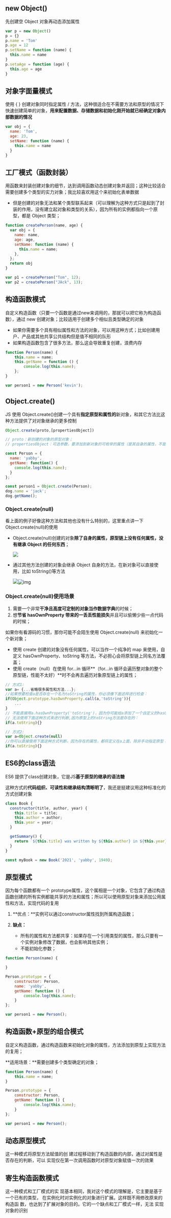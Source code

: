 ## new Object()

先创建空 Object 对象再动态添加属性

```javascript
var p = new Object()
p = {}
p.name = 'Tom'
p.age = 12
p.setName = function (name) {
  this.name = name
}
p.setaAge = function (age) {
  this.age = age
}
```

## 对象字面量模式

使用 {  } 创建对象同时指定属性 / 方法，这种很适合在不需要方法和原型的情况下快速创建简单的对象，**用来配置数据、存储数据和初始化刚开始就已经确定对象内部数据的情况**

```javascript
var obj = {
  name: 'Tom',
  age: 23,
  setName: function (name) {
    this.name = name
  }
}
```

## 工厂模式（函数封装）

用函数来封装创建对象的细节，达到调用函数动态创建对象并返回；这种比较适合需要创建多个类型的实力对象；我比较喜欢用这个来初始化表单数据

- 但是创建的对象无法和某个类型联系起来（可以理解为这种方式只是起到了封装的作用，没有建立起对象和类型的关系），因为所有的实例都指向一个原型，都是 Object 类型；

```javascript
function createPerson(name, age) {
  var obj = {
    name: name,
    age: age,
    setName: function (name) {
      this.name = name;
    },
  };
  return obj
}

var p1 = createPerson("Tom", 12);
var p2 = createPerson("JAck", 13);
```

## 构造函数模式

自定义构造函数（只要一个函数是通过new来调用的，那就可以把它称为构造函数），通过 new 创建对象；比较适用于创建多个相似且类型确定的对象

- 如果你需要多个具有相似属性和方法的对象，可以用这种方式；比如创建用户、产品或其他共享公共结构但是值不相同的队形
- 如果构造函数包含了很多方法，那么这会导致重复创建，浪费内存

```javascript
function Person(name) {
    this.name = name;
    this.getName = function () {
        console.log(this.name);
    };
}

var person1 = new Person('kevin');
```

## Object.create()

JS 使用 Object.create()创建一个具有**指定原型和属性的**新对象，和其它方法比这种方法提供了对对象继承的更多控制

```javascript
Object.create(proto,[propertiesObject])

// proto：新创建的对象的原型对象；
// propertiesObject：可选参数，要添加到新对象的可枚举的属性（是其自身的属性，不是其原型链上的属性）；
```



```javascript
const Person = {
  name: 'yabby',
  getName: function() {
    console.log(this.name);
  }
};

const person1 = Object.create(Person);
dog.name = 'jack';
dog.getName();
```

### Object.create(null)

看上面的例子好像这种方法和其他也没有什么特别的，这里重点讲一下 Object.create(null)的使用

- Object.create(null)创建的对象**除了自身的属性，原型链上没有任何属性，没有继承 Object 的任何东西**；

  ![](../images/object2.jpg)

- 通过其他方法创建的对象会继承 Object 自身的方法，在新对象可以直接使用，比如 toString()等方法

  ![](../images/object1.jpg)![img](https://user-gold-cdn.xitu.io/2018/4/11/162b2ef2d7089a2f?imageView2/0/w/1280/h/960/format/webp/ignore-error/1)


### Object.create(null)使用场景

1. 需要一个非常**干净且高度可定制的对象当作数据字典**的时候；
2. 想**节省 hasOwnProperty 带来的一丢丢性能损失**并且可以偷懒少些一点代码的时候；

如果你有看源码的习惯，那你可能不会陌生使用 Object.create(null) 来初始化一个新对象；

- 使用 create 创建的对象没有任何属性，可以当作一个纯净的 map 来使用，自定义 hasOwnProperty、toString 等方法，不必担心会将原型链上同名方法覆盖；
- 使用 create（null）在使用 for...in 循环**（for...in 循环会遍历整对象的整个原型链，性能不太好）**时不会再去遍历对象原型链上的属性；

```javascript
// 方式1:
var a= {...省略很多属性和方法...};
//如果想要检查a是否存在一个名为toString的属性，你必须像下面这样进行检查：
if(Object.prototype.hasOwnProperty.call(a,'toString')){
    ...
}
// 不能直接用a.hasOwnProperty('toString')，因为你可能给a添加了一个自定义的hasOwnProperty
// 无法使用下面这种方式来进行判断,因为原型上的toString方法是存在的：
if(a.toString){}

// 方式2:
var a=Object.create(null)
//你可以直接使用下面这种方式判断，因为存在的属性，都将定义在a上面，除非手动指定原型：
if(a.toString){}
```

## ES6的class语法

ES6 提供了class创建对象，它是JS**基于原型的继承的语法糖**

这种方式的**代码组织、可读性和继承结构清晰明了**，我还是挺建议用这种标准化的方式创建对象

```javascript
class Book {
  constructor(title, author, year) {
    this.title = title;
    this.author = author;
    this.year = year;
  }

  getSummary() {
    return `${this.title} was written by ${this.author} in ${this.year}`;
  }
}

const myBook = new Book('2021', 'yabby', 1949);
```

## 原型模式

因为每个函数都有一个 prototype属性，这个属相是一个对象，它包含了通过构造函数创建的所有实例都能共享的方法和属性；所以可以使用原型对象来添加公用属性和方法，实现代码的复用

1. **优点：**实例可以通过constructor属性找到所属构造函数；
2. **缺点：** 

   - 所有的属性和方法都共享：如果存在一个引用类型的属性，那么只要有一个实例对象修改了数据，也会影响其他实例；
   - 不能初始化参数；


```javascript
function Person(name) {

}

Person.prototype = {
    constructor: Person,
    name: 'yabby',
    getName: function () {
        console.log(this.name);
    }
};

var person1 = new Person();
```

## 构造函数+原型的组合模式

自定义构造函数，通过构造函数来初始化对象的属性，方法添加到原型上实现方法的复用；

**适用场景：**需要创建多个类型确定的对象；

```javascript
function Person(name) {
    this.name = name;
}

Person.prototype = {
    constructor: Person,
    getName: function () {
        console.log(this.name);
    }
};

var person1 = new Person();
```

## 动态原型模式

这一种模式将原型方法赋值的创 建过程移动到了构造函数的内部，通过对属性是否存在的判断，可以 实现仅在第一次调用函数时对原型对象赋值一次的效果

## 寄生构造函数模式

这一种模式和工厂模式的实 现基本相同，我对这个模式的理解是，它主要是基于一个已有的类型， 在实例化时对实例化的对象进行扩展。这样既不用修改原来的构造函 数，也达到了扩展对象的目的。它的一个缺点和工厂模式一样，无法 实现对象的识别